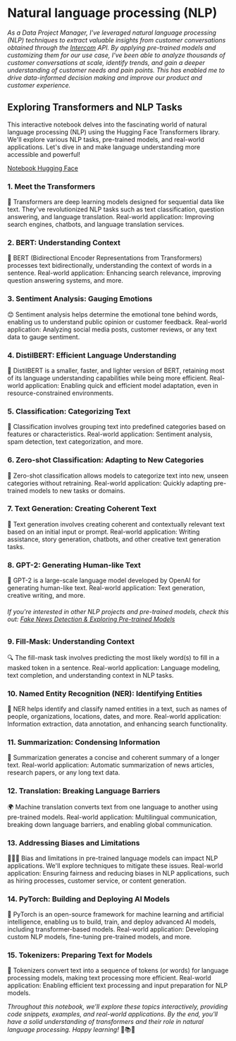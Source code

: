 # Natural language processing (NLP)

*As a Data Project Manager, I've leveraged natural language processing (NLP) techniques to extract valuable insights from customer conversations obtained through the [Intercom](https://www.intercom.com/) API. By applying pre-trained models and customizing them for our use case, I've been able to analyze thousands of customer conversations at scale, identify trends, and gain a deeper understanding of customer needs and pain points. This has enabled me to drive data-informed decision making and improve our product and customer experience.*

## Exploring Transformers and NLP Tasks

This interactive notebook delves into the fascinating world of natural language processing (NLP) using the Hugging Face Transformers library. We'll explore various NLP tasks, pre-trained models, and real-world applications. Let's dive in and make language understanding more accessible and powerful!

[Notebook Hugging Face](https://github.com/CatelloTheDataProjectManager/Natural-language-processing/blob/main/huggingface.ipynb)

### 1. Meet the Transformers

🤖 Transformers are deep learning models designed for sequential data like text. They've revolutionized NLP tasks such as text classification, question answering, and language translation.
Real-world application: Improving search engines, chatbots, and language translation services.

### 2. BERT: Understanding Context

🧠 BERT (Bidirectional Encoder Representations from Transformers) processes text bidirectionally, understanding the context of words in a sentence.
Real-world application: Enhancing search relevance, improving question answering systems, and more.

### 3. Sentiment Analysis: Gauging Emotions

😊 Sentiment analysis helps determine the emotional tone behind words, enabling us to understand public opinion or customer feedback.
Real-world application: Analyzing social media posts, customer reviews, or any text data to gauge sentiment.

### 4. DistilBERT: Efficient Language Understanding

🌱 DistilBERT is a smaller, faster, and lighter version of BERT, retaining most of its language understanding capabilities while being more efficient.
Real-world application: Enabling quick and efficient model adaptation, even in resource-constrained environments.

### 5. Classification: Categorizing Text

📂 Classification involves grouping text into predefined categories based on features or characteristics.
Real-world application: Sentiment analysis, spam detection, text categorization, and more.

### 6. Zero-shot Classification: Adapting to New Categories

🎯 Zero-shot classification allows models to categorize text into new, unseen categories without retraining.
Real-world application: Quickly adapting pre-trained models to new tasks or domains.

### 7. Text Generation: Creating Coherent Text

📝 Text generation involves creating coherent and contextually relevant text based on an initial input or prompt.
Real-world application: Writing assistance, story generation, chatbots, and other creative text generation tasks.

### 8. GPT-2: Generating Human-like Text

🤖 GPT-2 is a large-scale language model developed by OpenAI for generating human-like text.
Real-world application: Text generation, creative writing, and more.

###### If you're interested in other NLP projects and pre-trained models, check this out:  [Fake News Detection & Exploring Pre-trained Models](https://github.com/CatelloTheDataProjectManager/Fake_news_detection/blob/main/README.md)

### 9. Fill-Mask: Understanding Context

🔍 The fill-mask task involves predicting the most likely word(s) to fill in a masked token in a sentence.
Real-world application: Language modeling, text completion, and understanding context in NLP tasks.

### 10. Named Entity Recognition (NER): Identifying Entities

🔎 NER helps identify and classify named entities in a text, such as names of people, organizations, locations, dates, and more.
Real-world application: Information extraction, data annotation, and enhancing search functionality.

### 11. Summarization: Condensing Information

📜 Summarization generates a concise and coherent summary of a longer text.
Real-world application: Automatic summarization of news articles, research papers, or any long text data.

### 12. Translation: Breaking Language Barriers

🌍 Machine translation converts text from one language to another using pre-trained models.
Real-world application: Multilingual communication, breaking down language barriers, and enabling global communication.

### 13. Addressing Biases and Limitations

🧑‍🤝‍🧑 Bias and limitations in pre-trained language models can impact NLP applications. We'll explore techniques to mitigate these issues.
Real-world application: Ensuring fairness and reducing biases in NLP applications, such as hiring processes, customer service, or content generation.

### 14. PyTorch: Building and Deploying AI Models

🔧 PyTorch is an open-source framework for machine learning and artificial intelligence, enabling us to build, train, and deploy advanced AI models, including transformer-based models.
Real-world application: Developing custom NLP models, fine-tuning pre-trained models, and more.

### 15. Tokenizers: Preparing Text for Models

🔄 Tokenizers convert text into a sequence of tokens (or words) for language processing models, making text processing more efficient.
Real-world application: Enabling efficient text processing and input preparation for NLP models.

*Throughout this notebook, we'll explore these topics interactively, providing code snippets, examples, and real-world applications. By the end, you'll have a solid understanding of transformers and their role in natural language processing. Happy learning!* 🚀📚🤖
